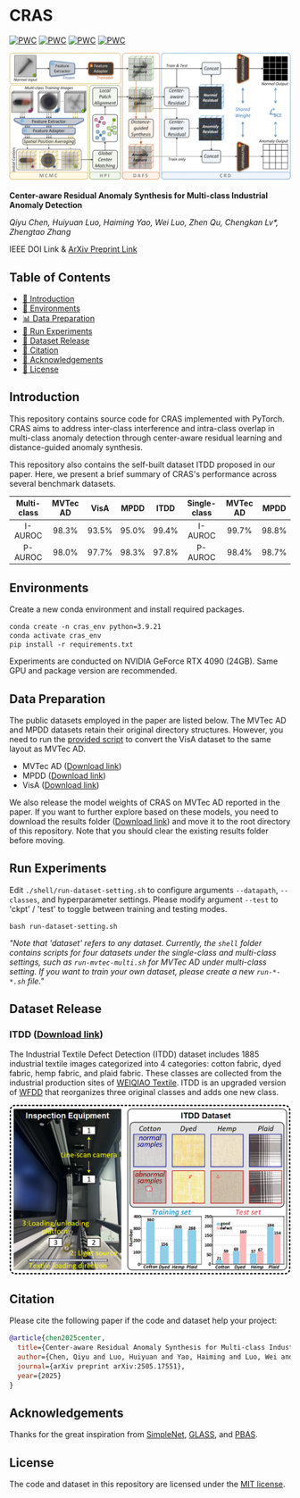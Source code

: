 # CRAS

[![PWC](https://img.shields.io/endpoint.svg?url=https://paperswithcode.com/badge/center-aware-residual-anomaly-synthesis-for/multi-class-anomaly-detection-on-mvtec-ad)](https://paperswithcode.com/sota/multi-class-anomaly-detection-on-mvtec-ad?p=center-aware-residual-anomaly-synthesis-for)
[![PWC](https://img.shields.io/endpoint.svg?url=https://paperswithcode.com/badge/center-aware-residual-anomaly-synthesis-for/anomaly-detection-on-mpdd)](https://paperswithcode.com/sota/anomaly-detection-on-mpdd?p=center-aware-residual-anomaly-synthesis-for)
[![PWC](https://img.shields.io/endpoint.svg?url=https://paperswithcode.com/badge/center-aware-residual-anomaly-synthesis-for/multi-class-anomaly-detection-on-itdd)](https://paperswithcode.com/sota/multi-class-anomaly-detection-on-itdd?p=center-aware-residual-anomaly-synthesis-for)
[![PWC](https://img.shields.io/endpoint.svg?url=https://paperswithcode.com/badge/center-aware-residual-anomaly-synthesis-for/anomaly-detection-on-mvtec-ad)](https://paperswithcode.com/sota/anomaly-detection-on-mvtec-ad?p=center-aware-residual-anomaly-synthesis-for)

![](figures/CRAS_schematic.png)

**Center-aware Residual Anomaly Synthesis for Multi-class Industrial Anomaly Detection**

_Qiyu Chen, Huiyuan Luo, Haiming Yao, Wei Luo, Zhen Qu, Chengkan Lv*, Zhengtao Zhang_

IEEE DOI Link &
[ArXiv Preprint Link](https://arxiv.org/abs/2505.17551)

## Table of Contents
* [📖 Introduction](#introduction)
* [🔧 Environments](#environments)
* [📊 Data Preparation](#data-preparation)
* [🚀 Run Experiments](#run-experiments)
* [📂 Dataset Release](#dataset-release)
* [🔗 Citation](#citation)
* [🙏 Acknowledgements](#acknowledgements)
* [📜 License](#license)

## Introduction
This repository contains source code for CRAS implemented with PyTorch.
CRAS aims to address inter-class interference and intra-class overlap in multi-class anomaly detection
through center-aware residual learning and distance-guided anomaly synthesis.

This repository also contains the self-built dataset ITDD proposed in our paper.
Here, we present a brief summary of CRAS's performance across several benchmark datasets.

| Multi-class  | MVTec AD |  VisA   |  MPDD   |  ITDD   | Single-class | MVTec AD |  MPDD   |
|:------------:|:--------:|:-------:|:-------:|:-------:|:------------:|:--------:|:-------:|
|   I-AUROC    |  98.3%   |  93.5%  |  95.0%  |  99.4%  |   I-AUROC    |  99.7%   |  98.8%  |
|   P-AUROC    |  98.0%   |  97.7%  |  98.3%  |  97.8%  |   P-AUROC    |  98.4%   |  98.7%  |


## Environments
Create a new conda environment and install required packages.
```
conda create -n cras_env python=3.9.21
conda activate cras_env
pip install -r requirements.txt
```
Experiments are conducted on NVIDIA GeForce RTX 4090 (24GB).
Same GPU and package version are recommended. 

## Data Preparation
The public datasets employed in the paper are listed below.
The MVTec AD and MPDD datasets retain their original directory structures.
However, you need to run the [provided script](https://github.com/amazon-science/spot-diff/?tab=readme-ov-file#data-preparation)
to convert the VisA dataset to the same layout as MVTec AD.

- MVTec AD ([Download link](https://www.mvtec.com/company/research/datasets/mvtec-ad/))
- MPDD ([Download link](https://github.com/stepanje/MPDD/))
- VisA ([Download link](https://github.com/amazon-science/spot-diff/))

We also release the model weights of CRAS on MVTec AD reported in the paper.
If you want to further explore based on these models,
you need to download the results folder
([Download link](https://drive.google.com/drive/folders/1v6SZD6O3LKVTTliVgp8DeFEqyZ0QCets?usp=sharing))
and move it to the root directory of this repository.
Note that you should clear the existing results folder before moving.

## Run Experiments
Edit `./shell/run-dataset-setting.sh` to configure arguments `--datapath`, `--classes`, and hyperparameter settings.
Please modify argument `--test` to 'ckpt' / 'test' to toggle between training and testing modes.

```
bash run-dataset-setting.sh
```

_"Note that 'dataset' refers to any dataset.
Currently, the `shell` folder contains scripts for four datasets under the single-class and multi-class settings,
such as `run-mvtec-multi.sh` for MVTec AD under multi-class setting. If you want to train your own dataset,
please create a new `run-*-*.sh` file."_

## Dataset Release
### ITDD ([Download link](https://drive.google.com/file/d/1Iy-f_jxJFhSxDc4J0f85wwQKuwj1NzvX/view?usp=sharing/))
The Industrial Textile Defect Detection (ITDD) dataset includes 1885 industrial textile images categorized into 4 categories:
cotton fabric, dyed fabric, hemp fabric, and plaid fabric.
These classes are collected from the industrial production sites of [WEIQIAO Textile](http://www.wqfz.com/en/).
ITDD is an upgraded version of [WFDD](https://github.com/cqylunlun/GLASS?tab=readme-ov-file#1wfdd-download-link)
that reorganizes three original classes and adds one new class.

![](figures/ITDD_samples.png)

## Citation
Please cite the following paper if the code and dataset help your project:

```bibtex
@article{chen2025center,
  title={Center-aware Residual Anomaly Synthesis for Multi-class Industrial Anomaly Detection},
  author={Chen, Qiyu and Luo, Huiyuan and Yao, Haiming and Luo, Wei and Qu, Zhen and Lv, Chengkan and Zhang, Zhengtao},
  journal={arXiv preprint arXiv:2505.17551},
  year={2025}
}
```

## Acknowledgements
Thanks for the great inspiration from [SimpleNet](https://github.com/DonaldRR/SimpleNet/), [GLASS](https://github.com/cqylunlun/GLASS/),
and [PBAS](https://github.com/cqylunlun/PBAS/).

## License
The code and dataset in this repository are licensed under the [MIT license](https://github.com/cqylunlun/CRAS?tab=MIT-1-ov-file/).
